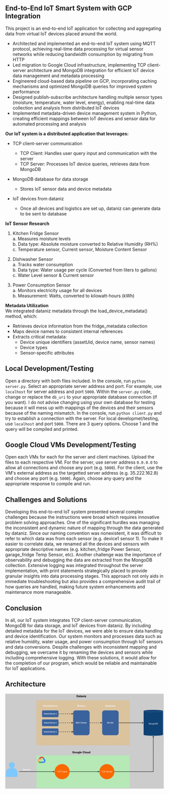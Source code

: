 ﻿## End-to-End IoT Smart System with GCP Integration

This project is an end-to-end IoT application for collecting and aggregating data from virtual IoT devices placed around the world.
- Architected and implemented an end-to-end IoT system using MQTT protocol, achieving real-time data processing for virtual sensor networks while reducing bandwidth consumption by migrating from HTTP
- Led migration to Google Cloud infrastructure, implementing TCP client-server architecture and MongoDB integration for efficient IoT device data management and metadata processing
- Engineered cloud-based data pipeline on GCP, incorporating caching mechanisms and optimized MongoDB queries for improved system performance
- Designed publish-subscribe architecture handling multiple sensor types (moisture, temperature, water level, energy), enabling real-time data collection and analysis from distributed IoT devices
- Implemented metadata-driven device management system in Python, creating efficient mappings between IoT devices and sensor data for automated processing and analysis

**Our IoT system is a distributed application that leverages:**

-   TCP client-server communication

    -   TCP Client: Handles user query input and communication with the server
    -   TCP Server: Processes IoT device queries, retrieves data from MongoDB

-   MongoDB database for data storage
    -   Stores IoT sensor data and device metadata
-   IoT devices from dataniz
    -   Once all devices and logistics are set up, dataniz can generate data to be sent to database

**IoT Sensor Research**

1. Kitchen Fridge Sensor\
   a. Measures moisture levels\
   b. Data type: Absolute moisture converted to Relative Humidity (RH%)\
   c. Temperature sensor, Current sensor, Moisture Content Sensor

2. Dishwasher Sensor\
   a. Tracks water consumption\
   b. Data type: Water usage per cycle (Converted from liters to gallons)\
   c. Water Level sensor & Current sensor

3. Power Consumption Sensor\
   a. Monitors electricity usage for all devices\
   b. Measurement: Watts, converted to kilowatt-hours (kWh)

**Metadata Utilization**\
We integrated dataniz metadata through the load_device_metadata() method, which:

-   Retrieves device information from the fridge_metadata collection
-   Maps device names to consistent internal references
-   Extracts critical metadata:
    -   Device unique identifiers (assetUid, device name, sensor names)
    -   Device types
    -   Sensor-specific attributes

## Local Development/Testing

Open a directory with both files included. In the console, run `python server.py`. Select an appropriate server address and port. For example, use `localhost` for server address and port `5000`. Within the `server.py` code, change or replace the `db_uri` to your appropriate database connection (if you want). I do not advise changing using your own database for testing because it will mess up with mappings of the devices and their sensors because of the naming mismatch. In the console, run `python client.py` and try to establish a connection with the server. For local developmet/testing, use `localhost` and port `5000`. There are 3 query options. Choose 1 and the query will be compiled and printed.

## Google Cloud VMs Development/Testing

Open each VMs for each for the server and client machines. Upload the files to each respective VM. For the server, use server address `0.0.0.0` to allow all connections and choose any port (e.g. `5000`). For the client, use the VM's external address as the targetted server address (e.g. 35.222.162.8) and choose any port (e.g. `5000`). Again, choose any query and the appropriate response to compile and run.

## Challenges and Solutions

Developing this end-to-end IoT system presented several complex challenges because the instructions were broad which requires innovative problem solving approaches. One of the significant hurdles was managing the inconsistent and dynamic nature of mapping through the data generated by dataniz. Since our naming convention was nonexistent, it was difficult to refer to which data was from each sensor (e.g. device1 sensor 1). To make it easier to correlate data, we renamed all the devices and sensors with appropriate descriptive names (e.g. kitchen_fridge Power Sensor, garage_fridge Temp Sensor, etc). Another challenge was the importance of observability and debugging the data are extracted from the MongoDB collection. Extensive logging was integrated throughout the server implementation, with print statements strategically placed to provide granular insights into data processing stages. This approach not only aids in immediate troubleshooting but also provides a comprehensive audit trail of how queries are handled, making future system enhancements and maintenance more manageable.

## Conclusion

In all, our IoT system integrates TCP client-server communication, MongoDB for data storage, and IoT devices from dataniz. By including detailed metadata for the IoT devices, we were able to ensure data handling and device identification. Our system monitors and processes data such as relative humidity, water usage, and power consumption through IoT sensors and data conversions. Despite challenges with inconsistent mapping and debugging, we overcame it by renaming the devices and sensors while including comprehensive logging. With these solutions, it would allow for the completion of our program, which would be reliable and maintainable for IoT applications.

## Architecture

![IoT System Architecture](https://github.com/kietn20/End-to-End-IoT-System/blob/main/diagram.png)
